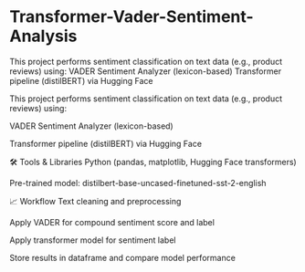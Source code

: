 # Transformer-Vader-Sentiment-Analysis
This project performs sentiment classification on text data (e.g., product reviews) using:  VADER Sentiment Analyzer (lexicon-based)  Transformer pipeline (distilBERT) via Hugging Face

This project performs sentiment classification on text data (e.g., product reviews) using:

VADER Sentiment Analyzer (lexicon-based)

Transformer pipeline (distilBERT) via Hugging Face

🛠 Tools & Libraries
Python (pandas, matplotlib, Hugging Face transformers)

Pre-trained model: distilbert-base-uncased-finetuned-sst-2-english

📈 Workflow
Text cleaning and preprocessing

Apply VADER for compound sentiment score and label

Apply transformer model for sentiment label

Store results in dataframe and compare model performance

